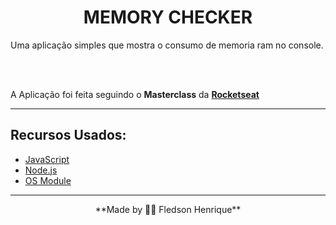 <h1 align="center">
 MEMORY CHECKER 
 </h1>

Uma aplicação simples que mostra o consumo de memoria ram no console.

<br>

<br>

A Aplicação foi feita seguindo o **Masterclass** da **[Rocketseat](https://www.youtube.com/channel/UCSfwM5u0Kce6Cce8_S72olg)** 

---

## Recursos Usados:

- [JavaScript](https://developer.mozilla.org/pt-BR/docs/Web/JavaScript)
- [Node.js](https://nodejs.org/en/)
- [OS Module](https://nodejs.org/dist/latest-v14.x/docs/api/os.html)
---
<p align="center">
**Made by 👨‍💻 Fledson Henrique**
</p>
